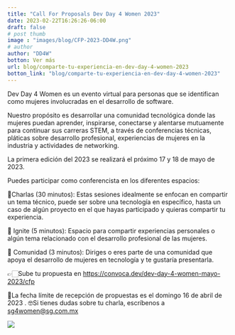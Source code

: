 ```yaml
---
title: "Call For Proposals Dev Day 4 Women 2023"
date: 2023-02-22T16:26:26-06:00
draft: false
# post thumb
image : "images/blog/CFP-2023-DD4W.png"
# author
author: "DD4W" 
botton: Ver más
url: blog/comparte-tu-experiencia-en-dev-day-4-women-2023
botton_link: "blog/comparte-tu-experiencia-en-dev-day-4-women-2023"
---
```


Dev Day 4 Women es un evento virtual para personas que se identifican como mujeres involucradas en el desarrollo de software.

Nuestro propósito es desarrollar una comunidad tecnológica donde las mujeres puedan aprender, inspirarse, conectarse y alentarse mutuamente para continuar sus carreras STEM, a través de conferencias técnicas, pláticas sobre desarrollo profesional, experiencias de mujeres en la industria y actividades de networking.

La primera edición del 2023 se realizará el próximo 17 y 18 de mayo de 2023.

Puedes participar como conferencista en los diferentes espacios:

📌Charlas (30 minutos): Estas sesiones idealmente se enfocan en compartir un tema técnico, puede ser sobre una tecnología en específico, hasta un caso de algún proyecto en el que hayas participado y quieras compartir tu experiencia. 

📌 Ignite (5 minutos): Espacio para compartir experiencias personales o algún tema relacionado con el desarrollo profesional de las mujeres. 

📌 Comunidad (3 minutos): Diriges o eres parte de una comunidad que apoya el desarrollo de mujeres en tecnología y te gustaría presentarla. 

👉🏻Sube tu propuesta en https://convoca.dev/dev-day-4-women-mayo-2023/cfp

📅La fecha límite de recepción de propuestas es el domingo 16 de abril de 2023 .
🤓Si tienes dudas sobre tu charla, escríbenos a sg4women@sg.com.mx



<img src="/images/blog/CFP-2023-DD4W.png" class="img-fluid mx-auto d-block">

